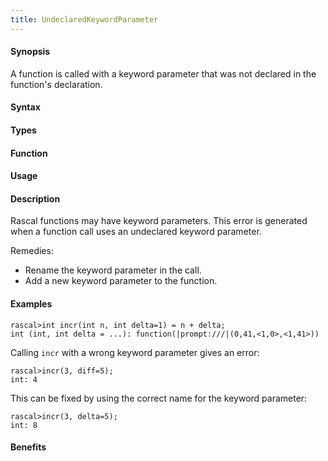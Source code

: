 ```yaml
---
title: UndeclaredKeywordParameter
---
```


#### Synopsis

A function is called with a keyword parameter that was not declared in the function's declaration.

#### Syntax

#### Types

#### Function
       
#### Usage

#### Description

Rascal functions may have keyword parameters. This error is generated when a function call uses an undeclared keyword parameter.

Remedies:

*  Rename the keyword parameter in the call.
*  Add a new keyword parameter to the function.

#### Examples


```rascal-shell
rascal>int incr(int n, int delta=1) = n + delta;
int (int, int delta = ...): function(|prompt:///|(0,41,<1,0>,<1,41>))
```
Calling `incr` with a wrong keyword parameter gives an error:

```rascal-shell
rascal>incr(3, diff=5);
int: 4
```
This can be fixed by using the correct name for the keyword parameter:

```rascal-shell
rascal>incr(3, delta=5);
int: 8
```

#### Benefits


